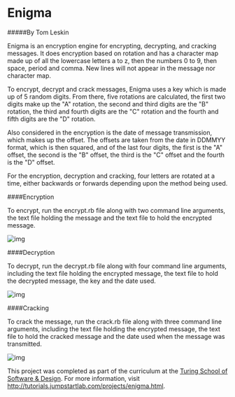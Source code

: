 # Enigma

#####By Tom Leskin

Enigma is an encryption engine for encrypting, decrypting, and cracking messages. It does encryption based on rotation and has a character map made up of all the lowercase letters a to z, then the numbers 0 to 9, then space, period and comma. New lines will not appear in the message nor character map.

To encrypt, decrypt and crack messages, Enigma uses a key which is made up of 5 random digits. From there, five rotations are calculated, the first two digits make up the "A" rotation, the second and third digits are the "B" rotation, the third and fourth digits are the "C" rotation and the fourth and fifth digits are the "D" rotation.

Also considered in the encryption is the date of message transmission, which makes up the offset. The offsets are taken from the date in DDMMYY format, which is then squared, and of the last four digits, the first is the "A" offset, the second is the "B" offset, the third is the "C" offset and the fourth is the "D" offset.

For the encryption, decryption and cracking, four letters are rotated at a time, either backwards or forwards depending upon the method being used.

####Encryption

To encrypt, run the encrypt.rb file along with two command line arguments, the text file holding the message and the text file to hold the encrypted message.


![img](http://i.imgur.com/e2perOK.png "Encrypt")

####Decryption

To decrypt, run the decrypt.rb file along with four command line arguments, including the text file holding the encrypted message, the text file to hold the decrypted message, the key and the date used.

![img](http://i.imgur.com/Mpt68TI.png "Decrypt")

####Cracking

To crack the message, run the crack.rb file along with three command line arguments, including the text file holding the encrypted message, the text file to hold the cracked message and the date used when the message was transmitted.

![img](http://i.imgur.com/2FMBK01.png "Crack")

This project was completed as part of the curriculum at the [Turing School of Software & Design](http://turing.io/). For more information, visit http://tutorials.jumpstartlab.com/projects/enigma.html.
